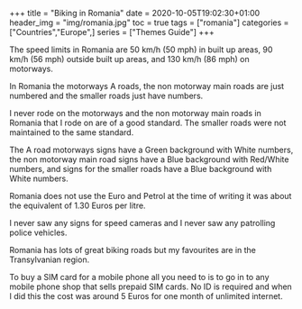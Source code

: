 +++
title = "Biking in Romania"
date = 2020-10-05T19:02:30+01:00
header_img = "img/romania.jpg"
toc = true
tags = ["romania"]
categories = ["Countries","Europe",]
series = ["Themes Guide"]
+++

The speed limits in Romania are 50 km/h (50 mph) in built up areas, 90 km/h (56 mph) outside built up areas, and 130 km/h (86 mph) on motorways.

In Romania the motorways A roads, the non motorway main roads are just numbered and the smaller roads just have numbers.

I never rode on the motorways and the non motorway main roads in Romania that I rode on are of a good standard. The smaller roads were not maintained to the same standard.

The A road motorways signs have a Green background with White numbers, the non motorway main road signs have a Blue background with Red/White numbers, and signs for the smaller roads have a Blue background with White numbers.

Romania does not use the Euro and Petrol at the time of writing it was about the equivalent of 1.30 Euros per litre.

I never saw any signs for speed cameras and I never saw any patrolling police vehicles.

Romania has lots of great biking roads but my favourites are in the Transylvanian region.

To buy a SIM card for a mobile phone all you need to is to go in to any mobile phone shop that sells prepaid SIM cards. No ID is required and when I did this the cost was around 5 Euros for one month of unlimited internet.